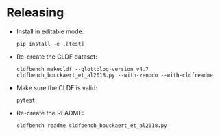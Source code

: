 # Releasing

- Install in editable mode:
  ```shell
  pip install -e .[test]
  ```
- Re-create the CLDF dataset:
  ```shell
  cldfbench makecldf --glottolog-version v4.7 cldfbench_bouckaert_et_al2018.py --with-zenodo --with-cldfreadme
  ```
- Make sure the CLDF is valid:
  ```shell
  pytest
  ```
- Re-create the README:
  ```shell
  cldfbench readme cldfbench_bouckaert_et_al2018.py
  ```
